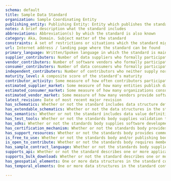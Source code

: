 ```yaml
---
schema: default
title: Sample Data Standard
organization: Sample Coordinating Entity
publishing_entity: Publishing Entity: Entity which publishes the standard. This may be the same as the coordinating entitiy; it may be a standards organization such as ISO, IETF, W3C; or other. Name of organization, country of organization, URL of organization, name of contact, email address of contact
notes: A brief description what the standard includes
abbreviations: Abbreviation(s) by which the standard is also known
category: Aka, Domain. Subject matter of the standard
constraints: A set of restrictions or situations which the standard might not address. (For example, Open Contracting isn’t compatible with some procurement laws)
url: Internet address / landing page where the standard can be found
primary_language: Written/Spoken language in which the standard is maintained
supplier_contributers: Number of data suppliers who formally participate in standards development
vendor_contributers: Number of software vendors who formally participate in standards development
consumer_contributers: Number of data consumers who formally participate in standards development
independent_contributers: Number of contributors who neither supply nor consume data but participate in standards development (typically advisors, intermediaries, or conveners)
maturity_level: A composite score of the standard’s maturity
contributor_activity: Some measure of how often contributors participate in discussions about the standard
estimated_supplier_market: Some measure of how many entities publish data compatible with the standard
estimated_consumer_market: Some measure of how many organizations consume data using the standard
estimated_vendor_market: Some measure of how many vendors provide software which natively supports importing and/or exporting data compatible with the standard
latest_revision: Date of most recent major revision
has_schematics: Whether or not the standard includes data structure definitions (schemas)
has_extendable_schematics: Whether or not the data structures in the standard support additional arbitrary data elements without breaking compatibility (e.g. XML, JSON)
has_semantics: Whether or not the standard includes data value definitions (semantics)
has_test_tools: Whether or not the standards body supplies validation tools to test compliance with the standards
has_sdks: Whether or not the standards body supplies software development kits (for one or more programming languages) to make supplying and/or consuming data easier
has_certification_mechanism: Whether or not the standards body provides independent certification of data suppliers’ compliance to the standard
has_support_resources: Whether or not the standards body provides communication channels for suppliers or consumers seeking technical assistance
is_free_to_use: Whether or not the standards body and/or publishing body makes the standard available at no cost to suppliers and consumers
is_open_to_contribute: Whether or not the standards body requires membership to make contributions
has_sample_contract_language: Whether or not the standards body supplies sample contract language for suppliers or consumers to include when procuring products that are compatible with the standard
supports_api: Whether or not the standard describes one or more application programming
supports_bulk_download: Whether or not the standard describes one or more bulk file structures
has_geospatial_elements: One or more data structures in the standard contain geospatial information 
has_temporal_elements: One or more data structures in the standard contain time or duration information

---
```

